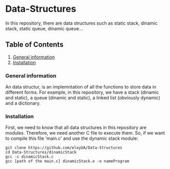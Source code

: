 # Data-Structures
In this repository, there are data structures such as static stack, dinamic stack, static queue, dinamic queue...

## Table of Contents
1. [General information](#general-information)
2. [Installation](#installation)

### General information
An data structur, is an implemntation of all the functions to store data in different forms.
For example, in this repository, we have a stack (dinamic and static), a queue (dinamic and static),
a linked list (obviously dynamic) and a dictionary.

### Installation
First, we need to know that all data structures in this repository are modules. Therefore, we need another C file to execute them.
So, if we want to compile this file 'main.c' and use the dynamic stack module:

```
git clone https://github.com/eloyUA/Data-Structures
cd Data-Structures/dinamicStack
gcc -c dinamicStack.c
gcc [path of the main.c] dinamicStack.o -o nameProgram
```
